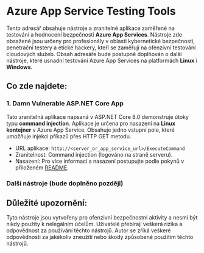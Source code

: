 # Azure App Service Testing Tools

Tento adresář obsahuje nástroje a zranitelné aplikace zaměřené na testování a hodnocení bezpečnosti **Azure App Services**. Nástroje zde obsažené jsou určeny pro profesionály v oblasti kybernetické bezpečnosti, penetrační testery a etické hackery, kteří se zaměřují na ofenzivní testování cloudových služeb. Obsah adresáře bude postupně doplňován o další nástroje, které usnadní testování Azure App Services na platformách **Linux** i **Windows**.

## Co zde najdete:

### 1. Damn Vulnerable ASP.NET Core App
Tato zranitelná aplikace napsaná v ASP.NET Core 8.0 demonstruje útoky typu **command injection**. Aplikace je určena pro nasazení na **Linux kontejner** v Azure App Service. Obsahuje jedno vstupní pole, které umožňuje injekci příkazů přes HTTP GET metodu.

- URL aplikace: `http://<server_or_app_service_url>/ExecuteCommand`
- Zranitelnost: Command injection (logováno na straně serveru).
- Nasazení: Pro více informací a nasazení postupujte podle pokynů v přiloženém [README](./DamnVulnerableApp/README.md).

### Další nástroje (bude doplněno později)

## Důležité upozornění:

Tyto nástroje jsou vytvořeny pro ofenzivní bezpečnostní aktivity a nesmí být nikdy použity k nelegálním účelům. Uživatelé přebírají veškerá rizika a odpovědnost za používání těchto nástrojů. Autor se zříká veškeré odpovědnosti za jakékoliv zneužití nebo škody způsobené použitím těchto nástrojů.